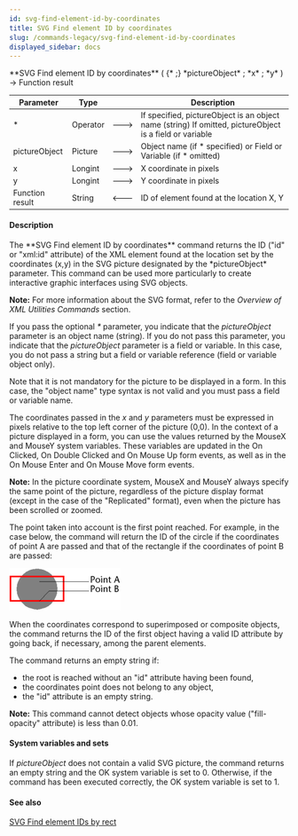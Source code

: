 ```yaml
---
id: svg-find-element-id-by-coordinates
title: SVG Find element ID by coordinates
slug: /commands-legacy/svg-find-element-id-by-coordinates
displayed_sidebar: docs
---
```


<!--REF #_command_.SVG Find element ID by coordinates.Syntax-->**SVG Find element ID by coordinates** ( {* ;} *pictureObject* ; *x* ; *y* ) -> Function result<!-- END REF-->
<!--REF #_command_.SVG Find element ID by coordinates.Params-->
| Parameter | Type |  | Description |
| --- | --- | --- | --- |
| * | Operator | &#x1F852; | If specified, pictureObject is an object name (string) If omitted, pictureObject is a field or variable |
| pictureObject | Picture | &#x1F852; | Object name (if * specified) or Field or Variable (if * omitted) |
| x | Longint | &#x1F852; | X coordinate in pixels |
| y | Longint | &#x1F852; | Y coordinate in pixels |
| Function result | String | &#x1F850; | ID of element found at the location X, Y |

<!-- END REF-->

#### Description 

<!--REF #_command_.SVG Find element ID by coordinates.Summary-->The **SVG Find element ID by coordinates** command returns the ID ("id" or "xml:id" attribute) of the XML element found at the location set by the coordinates (x,y) in the SVG picture designated by the *pictureObject* parameter.<!-- END REF--> This command can be used more particularly to create interactive graphic interfaces using SVG objects.

**Note:** For more information about the SVG format, refer to the *Overview of XML Utilities Commands* section. 

If you pass the optional *\** parameter, you indicate that the *pictureObject* parameter is an object name (string). If you do not pass this parameter, you indicate that the *pictureObject* parameter is a field or variable. In this case, you do not pass a string but a field or variable reference (field or variable object only). 

Note that it is not mandatory for the picture to be displayed in a form. In this case, the "object name" type syntax is not valid and you must pass a field or variable name.

The coordinates passed in the *x* and *y* parameters must be expressed in pixels relative to the top left corner of the picture (0,0). In the context of a picture displayed in a form, you can use the values returned by the MouseX and MouseY system variables. These variables are updated in the On Clicked, On Double Clicked and On Mouse Up form events, as well as in the On Mouse Enter and On Mouse Move form events. 

**Note:** In the picture coordinate system, MouseX and MouseY always specify the same point of the picture, regardless of the picture display format (except in the case of the "Replicated" format), even when the picture has been scrolled or zoomed.

The point taken into account is the first point reached. For example, in the case below, the command will return the ID of the circle if the coordinates of point A are passed and that of the rectangle if the coordinates of point B are passed:

![](../assets/en/commands/pict41094.en.png)

When the coordinates correspond to superimposed or composite objects, the command returns the ID of the first object having a valid ID attribute by going back, if necessary, among the parent elements.

The command returns an empty string if:

* the root is reached without an "id" attribute having been found,
* the coordinates point does not belong to any object,
* the "id" attribute is an empty string.

**Note:** This command cannot detect objects whose opacity value ("fill-opacity" attribute) is less than 0.01\. 

#### System variables and sets 

If *pictureObject* does not contain a valid SVG picture, the command returns an empty string and the OK system variable is set to 0\. Otherwise, if the command has been executed correctly, the OK system variable is set to 1\. 

#### See also 

[SVG Find element IDs by rect](svg-find-element-ids-by-rect.md)  